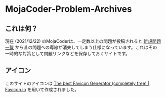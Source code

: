 # MojaCoder-Problem-Archives

## これは何？
現在 (2021/12/22) のMojaCoderは、一定数以上の問題が投稿されると [新規問題一覧](https://mojacoder.app/problems) から昔の問題への導線が消失してしまう仕様になっています。これはその一時的な対策として問題リンクなどを保存しておくサイトです。

## アイコン
このサイトのアイコンは [The best Favicon Generator \(completely free\) \| Favicon\.io](https://favicon.io/favicon-generator/) を用いて作成されました。